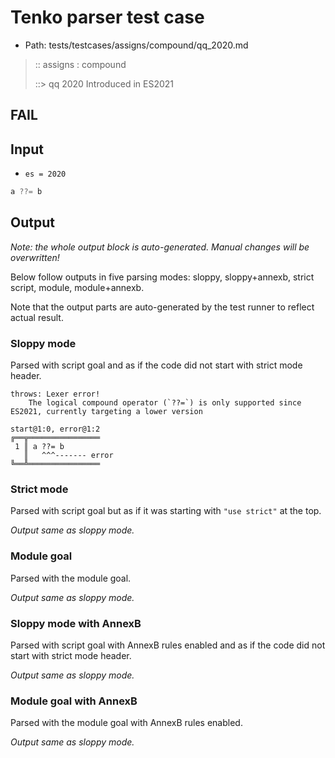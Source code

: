 # Tenko parser test case

- Path: tests/testcases/assigns/compound/qq_2020.md

> :: assigns : compound
>
> ::> qq 2020
Introduced in ES2021

## FAIL

## Input

- `es = 2020`

`````js
a ??= b
`````

## Output

_Note: the whole output block is auto-generated. Manual changes will be overwritten!_

Below follow outputs in five parsing modes: sloppy, sloppy+annexb, strict script, module, module+annexb.

Note that the output parts are auto-generated by the test runner to reflect actual result.

### Sloppy mode

Parsed with script goal and as if the code did not start with strict mode header.

`````
throws: Lexer error!
    The logical compound operator (`??=`) is only supported since ES2021, currently targeting a lower version

start@1:0, error@1:2
╔══╦════════════════
 1 ║ a ??= b
   ║   ^^^------- error
╚══╩════════════════

`````

### Strict mode

Parsed with script goal but as if it was starting with `"use strict"` at the top.

_Output same as sloppy mode._

### Module goal

Parsed with the module goal.

_Output same as sloppy mode._

### Sloppy mode with AnnexB

Parsed with script goal with AnnexB rules enabled and as if the code did not start with strict mode header.

_Output same as sloppy mode._

### Module goal with AnnexB

Parsed with the module goal with AnnexB rules enabled.

_Output same as sloppy mode._
